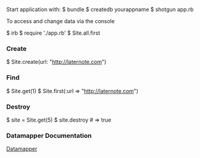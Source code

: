 Start application with:
$ bundle
$ createdb yourappname
$ shotgun app.rb

To access and change data via the console

$ irb
$ require './app.rb'
$ Site.all.first

### Create
$ Site.create(url: "http://laternote.com")

### Find
$ Site.get(1)
$ Site.first(:url => "http://laternote.com")

### Destroy

$ site = Site.get(5)
$ site.destroy  # => true

### Datamapper Documentation
[Datamapper](http://datamapper.org/docs/)
